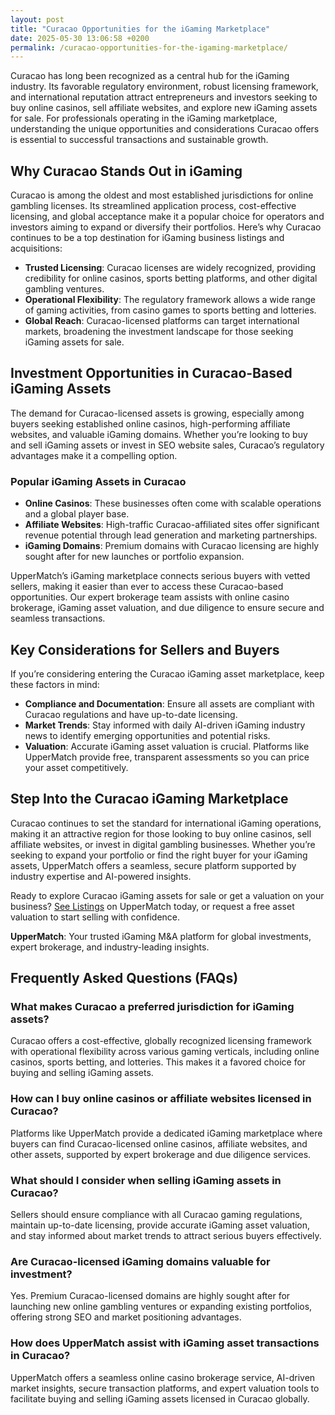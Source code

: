 ```yaml
---
layout: post
title: "Curacao Opportunities for the iGaming Marketplace"
date: 2025-05-30 13:06:58 +0200
permalink: /curacao-opportunities-for-the-igaming-marketplace/
---
```

Curacao has long been recognized as a central hub for the iGaming industry. Its favorable regulatory environment, robust licensing framework, and international reputation attract entrepreneurs and investors seeking to buy online casinos, sell affiliate websites, and explore new iGaming assets for sale. For professionals operating in the iGaming marketplace, understanding the unique opportunities and considerations Curacao offers is essential to successful transactions and sustainable growth.

## Why Curacao Stands Out in iGaming

Curacao is among the oldest and most established jurisdictions for online gambling licenses. Its streamlined application process, cost-effective licensing, and global acceptance make it a popular choice for operators and investors aiming to expand or diversify their portfolios. Here’s why Curacao continues to be a top destination for iGaming business listings and acquisitions:

- **Trusted Licensing**: Curacao licenses are widely recognized, providing credibility for online casinos, sports betting platforms, and other digital gambling ventures.
- **Operational Flexibility**: The regulatory framework allows a wide range of gaming activities, from casino games to sports betting and lotteries.
- **Global Reach**: Curacao-licensed platforms can target international markets, broadening the investment landscape for those seeking iGaming assets for sale.

## Investment Opportunities in Curacao-Based iGaming Assets

The demand for Curacao-licensed assets is growing, especially among buyers seeking established online casinos, high-performing affiliate websites, and valuable iGaming domains. Whether you’re looking to buy and sell iGaming assets or invest in SEO website sales, Curacao’s regulatory advantages make it a compelling option.

### Popular iGaming Assets in Curacao

- **Online Casinos**: These businesses often come with scalable operations and a global player base.
- **Affiliate Websites**: High-traffic Curacao-affiliated sites offer significant revenue potential through lead generation and marketing partnerships.
- **iGaming Domains**: Premium domains with Curacao licensing are highly sought after for new launches or portfolio expansion.

UpperMatch’s iGaming marketplace connects serious buyers with vetted sellers, making it easier than ever to access these Curacao-based opportunities. Our expert brokerage team assists with online casino brokerage, iGaming asset valuation, and due diligence to ensure secure and seamless transactions.

## Key Considerations for Sellers and Buyers

If you’re considering entering the Curacao iGaming asset marketplace, keep these factors in mind:

- **Compliance and Documentation**: Ensure all assets are compliant with Curacao regulations and have up-to-date licensing.
- **Market Trends**: Stay informed with daily AI-driven iGaming industry news to identify emerging opportunities and potential risks.
- **Valuation**: Accurate iGaming asset valuation is crucial. Platforms like UpperMatch provide free, transparent assessments so you can price your asset competitively.

## Step Into the Curacao iGaming Marketplace

Curacao continues to set the standard for international iGaming operations, making it an attractive region for those looking to buy online casinos, sell affiliate websites, or invest in digital gambling businesses. Whether you’re seeking to expand your portfolio or find the right buyer for your iGaming assets, UpperMatch offers a seamless, secure platform supported by industry expertise and AI-powered insights.

Ready to explore Curacao iGaming assets for sale or get a valuation on your business? [See Listings](https://www.uppermatch.com) on UpperMatch today, or request a free asset valuation to start selling with confidence.

**UpperMatch**: Your trusted iGaming M&A platform for global investments, expert brokerage, and industry-leading insights.

## Frequently Asked Questions (FAQs)

### What makes Curacao a preferred jurisdiction for iGaming assets?

Curacao offers a cost-effective, globally recognized licensing framework with operational flexibility across various gaming verticals, including online casinos, sports betting, and lotteries. This makes it a favored choice for buying and selling iGaming assets.

### How can I buy online casinos or affiliate websites licensed in Curacao?

Platforms like UpperMatch provide a dedicated iGaming marketplace where buyers can find Curacao-licensed online casinos, affiliate websites, and other assets, supported by expert brokerage and due diligence services.

### What should I consider when selling iGaming assets in Curacao?

Sellers should ensure compliance with all Curacao gaming regulations, maintain up-to-date licensing, provide accurate iGaming asset valuation, and stay informed about market trends to attract serious buyers effectively.

### Are Curacao-licensed iGaming domains valuable for investment?

Yes. Premium Curacao-licensed domains are highly sought after for launching new online gambling ventures or expanding existing portfolios, offering strong SEO and market positioning advantages.

### How does UpperMatch assist with iGaming asset transactions in Curacao?

UpperMatch offers a seamless online casino brokerage service, AI-driven market insights, secure transaction platforms, and expert valuation tools to facilitate buying and selling iGaming assets licensed in Curacao globally.

<script type="application/ld+json">
{
  "@context": "https://schema.org",
  "@type": "BlogPosting",
  "headline": "Curacao Opportunities for the iGaming Marketplace",
  "description": "Explore the advantages of Curacao as a prime jurisdiction for buying and selling iGaming assets, including online casinos, affiliate websites, and domains. Learn about investment opportunities, regulatory benefits, and how UpperMatch facilitates secure iGaming transactions.",
  "author": {
    "@type": "Person",
    "name": "UpperMatch"
  },
  "publisher": {
    "@type": "Person",
    "name": "UpperMatch"
  },
  "datePublished": "2024-06-01",
  "mainEntityOfPage": {
    "@type": "WebPage",
    "@id": "https://www.uppermatch.com/blog/curacao-opportunities-igaming-marketplace"
  },
  "keywords": "iGaming marketplace, buy online casinos, sell affiliate websites, iGaming assets for sale, online casino investments, iGaming M&A platform, affiliate site marketplace, SEO website sales, iGaming business listings, buy and sell iGaming assets, online casino brokerage, iGaming asset valuation, affiliate marketing assets, iGaming domain sales, iGaming industry news, iGaming investment opportunities, iGaming business acquisitions, iGaming asset marketplace, iGaming website listings, iGaming asset exchange",
  "articleBody": "Curacao has long been recognized as a central hub for the iGaming industry. Its favorable regulatory environment, robust licensing framework, and international reputation attract entrepreneurs and investors seeking to buy online casinos, sell affiliate websites, and explore new iGaming assets for sale. For professionals operating in the iGaming marketplace, understanding the unique opportunities and considerations Curacao offers is essential to successful transactions and sustainable growth.\n\nCuracao is among the oldest and most established jurisdictions for online gambling licenses. Its streamlined application process, cost-effective licensing, and global acceptance make it a popular choice for operators and investors aiming to expand or diversify their portfolios. Here’s why Curacao continues to be a top destination for iGaming business listings and acquisitions:\n\n- Trusted Licensing: Curacao licenses are widely recognized, providing credibility for online casinos, sports betting platforms, and other digital gambling ventures.\n- Operational Flexibility: The regulatory framework allows a wide range of gaming activities, from casino games to sports betting and lotteries.\n- Global Reach: Curacao-licensed platforms can target international markets, broadening the investment landscape for those seeking iGaming assets for sale.\n\nThe demand for Curacao-licensed assets is growing, especially among buyers seeking established online casinos, high-performing affiliate websites, and valuable iGaming domains. Whether you’re looking to buy and sell iGaming assets or invest in SEO website sales, Curacao’s regulatory advantages make it a compelling option.\n\nPopular iGaming Assets in Curacao include online casinos, affiliate websites, and iGaming domains. UpperMatch’s iGaming marketplace connects serious buyers with vetted sellers, making it easier than ever to access these Curacao-based opportunities. Our expert brokerage team assists with online casino brokerage, iGaming asset valuation, and due diligence to ensure secure and seamless transactions.\n\nKey considerations for sellers and buyers include compliance and documentation, market trends, and valuation. Platforms like UpperMatch provide free, transparent assessments so you can price your asset competitively.\n\nCuracao continues to set the standard for international iGaming operations, making it an attractive region for those looking to buy online casinos, sell affiliate websites, or invest in digital gambling businesses. UpperMatch offers a seamless, secure platform supported by industry expertise and AI-powered insights.\n\nReady to explore Curacao iGaming assets for sale or get a valuation on your business? See Listings on UpperMatch today, or request a free asset valuation to start selling with confidence."
}
</script>

<script type="application/ld+json">
{
  "@context": "https://schema.org",
  "@type": "FAQPage",
  "mainEntity": [
    {
      "@type": "Question",
      "name": "What makes Curacao a preferred jurisdiction for iGaming assets?",
      "acceptedAnswer": {
        "@type": "Answer",
        "text": "Curacao offers a cost-effective, globally recognized licensing framework with operational flexibility across various gaming verticals, including online casinos, sports betting, and lotteries. This makes it a favored choice for buying and selling iGaming assets."
      }
    },
    {
      "@type": "Question",
      "name": "How can I buy online casinos or affiliate websites licensed in Curacao?",
      "acceptedAnswer": {
        "@type": "Answer",
        "text": "Platforms like UpperMatch provide a dedicated iGaming marketplace where buyers can find Curacao-licensed online casinos, affiliate websites, and other assets, supported by expert brokerage and due diligence services."
      }
    },
    {
      "@type": "Question",
      "name": "What should I consider when selling iGaming assets in Curacao?",
      "acceptedAnswer": {
        "@type": "Answer",
        "text": "Sellers should ensure compliance with all Curacao gaming regulations, maintain up-to-date licensing, provide accurate iGaming asset valuation, and stay informed about market trends to attract serious buyers effectively."
      }
    },
    {
      "@type": "Question",
      "name": "Are Curacao-licensed iGaming domains valuable for investment?",
      "acceptedAnswer": {
        "@type": "Answer",
        "text": "Yes. Premium Curacao-licensed domains are highly sought after for launching new online gambling ventures or expanding existing portfolios, offering strong SEO and market positioning advantages."
      }
    },
    {
      "@type": "Question",
      "name": "How does UpperMatch assist with iGaming asset transactions in Curacao?",
      "acceptedAnswer": {
        "@type": "Answer",
        "text": "UpperMatch offers a seamless online casino brokerage service, AI-driven market insights, secure transaction platforms, and expert valuation tools to facilitate buying and selling iGaming assets licensed in Curacao globally."
      }
    }
  ]
}
</script>